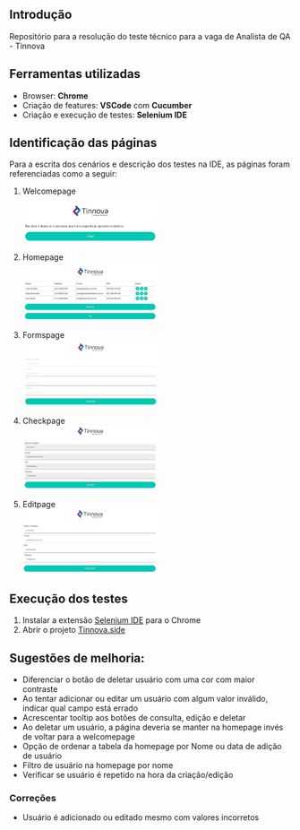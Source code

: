 ## Introdução

Repositório para a resolução do teste técnico para a vaga de Analista de QA - Tinnova

## Ferramentas utilizadas

* Browser: **Chrome**
* Criação de features: **VSCode** com **Cucumber**
* Criação e execução de testes: **Selenium IDE**

## Identificação das páginas
Para a escrita dos cenários e descrição dos testes na IDE, as páginas foram referenciadas como a seguir:

1. Welcomepage <br>
<img src="https://github.com/rafanak/tinnova-qa/blob/main/resources/welcomepage.jpg" width=50%></p>

2. Homepage <br>
<img src="https://github.com/rafanak/tinnova-qa/blob/main/resources/homepage.jpg" width=50%></p>

3. Formspage <br>
<img src="https://github.com/rafanak/tinnova-qa/blob/main/resources/formspage.jpg" width=50%></p>

4. Checkpage <br>
<img src="https://github.com/rafanak/tinnova-qa/blob/main/resources/checkpage.jpg" width=50%></p>

6. Editpage <br>
<img src="https://github.com/rafanak/tinnova-qa/blob/main/resources/editpage.jpg" width=50%></p>

## Execução dos testes

1. Instalar a extensão [Selenium IDE](https://chrome.google.com/webstore/detail/selenium-ide/mooikfkahbdckldjjndioackbalphokd) para o Chrome
2. Abrir o projeto [Tinnova.side](/tinnova.side)


## Sugestões de melhoria:

* Diferenciar o botão de deletar usuário com uma cor com maior contraste 
* Ao tentar adicionar ou editar um usuário com algum valor inválido, indicar qual campo está errado 
* Acrescentar tooltip aos botões de consulta, edição e deletar
* Ao deletar um usuário, a página deveria se manter na homepage invés de voltar para a welcomepage
* Opção de ordenar a tabela da homepage por Nome ou data de adição de usuário
* Filtro de usuário na homepage por nome
* Verificar se usuário é repetido na hora da criação/edição

### Correções
* Usuário é adicionado ou editado mesmo com valores incorretos
